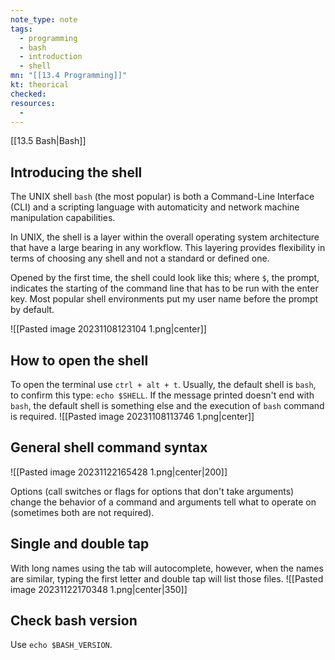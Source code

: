```yaml
---
note_type: note
tags:
  - programming
  - bash
  - introduction
  - shell
mn: "[[13.4 Programming]]"
kt: theorical
checked: 
resources:
  - 
---
```

[[13.5 Bash|Bash]]

## Introducing the shell
The UNIX shell `bash` (the most popular) is both a Command-Line Interface (CLI) and a scripting language with automaticity and network machine manipulation capabilities.

In UNIX, the shell is a layer within the overall operating system architecture that have a large bearing in any workflow. This layering  provides flexibility in terms of choosing any shell and not a standard or defined one.  

Opened by the first time, the shell could look like this; where `$`, the prompt, indicates the starting of the command line that has to be run with the enter key. Most popular shell environments put my user name before the prompt by default.  

![[Pasted image 20231108123104 1.png|center]]

## How to open the shell
To open the terminal use `ctrl + alt + t`. Usually, the default shell is `bash`, to confirm this type: `echo $SHELL`. If the message printed doesn't end with `bash`, the default shell is something else and the execution of `bash` command is required.
![[Pasted image 20231108113746 1.png|center]]

## General shell command syntax
![[Pasted image 20231122165428 1.png|center|200]]

Options (call switches or flags for options that don't take arguments) change the behavior of a command and arguments tell what to operate on (sometimes both are not required). 

## Single and double tap
With long names using the tab will autocomplete, however, when the names are similar, typing the first letter and double tap will list those files. 
![[Pasted image 20231122170348 1.png|center|350]]
## Check bash version
Use `echo $BASH_VERSION`. 


